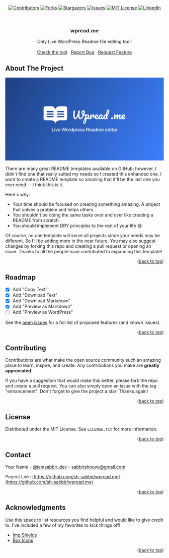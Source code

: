 <div id="top"></div>
<!--
*** Thanks for checking out the Best-README-Template. If you have a suggestion
*** that would make this better, please fork the repo and create a pull request
*** or simply open an issue with the tag "enhancement".
*** Don't forget to give the project a star!
*** Thanks again! Now go create something AMAZING! :D
-->



<!-- PROJECT SHIELDS -->
<!--
*** I'm using markdown "reference style" links for readability.
*** Reference links are enclosed in brackets [ ] instead of parentheses ( ).
*** See the bottom of this document for the declaration of the reference variables
*** for contributors-url, forks-url, etc. This is an optional, concise syntax you may use.
*** https://www.markdownguide.org/basic-syntax/#reference-style-links
-->
<div align="center">
  
[![Contributors][contributors-shield]][contributors-url]
[![Forks][forks-shield]][forks-url]
[![Stargazers][stars-shield]][stars-url]
[![Issues][issues-shield]][issues-url]
[![MIT License][license-shield]][license-url]
[![LinkedIn][linkedin-shield]][linkedin-url]
  
</div>


<!-- PROJECT LOGO -->
<br />
<div align="center">

  <h3 align="center">wpread.me</h3>

  <p align="center">
    Only Live WordPress Readme file editing tool!
    <br />
    <br />
    <a href="https://www.wpread.me/">Check the tool</a>
    ·
    <a href="https://github.com/sh-sabbir/wpread.me/issues">Report Bug</a>
    ·
    <a href="https://github.com/sh-sabbir/wpread.me/issues">Request Feature</a>
  </p>
</div>



<!-- ABOUT THE PROJECT -->
## About The Project

[![WPRead.me Banner][product-screenshot]](https://www.wpread.me/)

There are many great README templates available on GitHub; however, I didn't find one that really suited my needs so I created this enhanced one. I want to create a README template so amazing that it'll be the last one you ever need -- I think this is it.

Here's why:
* Your time should be focused on creating something amazing. A project that solves a problem and helps others
* You shouldn't be doing the same tasks over and over like creating a README from scratch
* You should implement DRY principles to the rest of your life :smile:

Of course, no one template will serve all projects since your needs may be different. So I'll be adding more in the near future. You may also suggest changes by forking this repo and creating a pull request or opening an issue. Thanks to all the people have contributed to expanding this template!


<p align="right">(<a href="#top">back to top</a>)</p>


<!-- ROADMAP -->
## Roadmap

- [x] Add "Copy Text"
- [x] Add "Download Text"
- [x] Add "Download Markdown"
- [x] Add "Preview as Markdown"
- [ ] Add "Preview as WordPress"

See the [open issues](https://github.com/sh-sabbir/wpread.me/issues) for a full list of proposed features (and known issues).

<p align="right">(<a href="#top">back to top</a>)</p>



<!-- CONTRIBUTING -->
## Contributing

Contributions are what make the open source community such an amazing place to learn, inspire, and create. Any contributions you make are **greatly appreciated**.

If you have a suggestion that would make this better, please fork the repo and create a pull request. You can also simply open an issue with the tag "enhancement".
Don't forget to give the project a star! Thanks again!

<p align="right">(<a href="#top">back to top</a>)</p>



<!-- LICENSE -->
## License

Distributed under the MIT License. See `LICENSE.txt` for more information.

<p align="right">(<a href="#top">back to top</a>)</p>



<!-- CONTACT -->
## Contact

Your Name - [@iamsabbir_dev](https://twitter.com/iamsabbir_dev) - sabbirshouvo@gmail.com

Project Link: [https://github.com/sh-sabbir/wpread.me](https://github.com/sh-sabbir/wpread.me)

<p align="right">(<a href="#top">back to top</a>)</p>



<!-- ACKNOWLEDGMENTS -->
## Acknowledgments

Use this space to list resources you find helpful and would like to give credit to. I've included a few of my favorites to kick things off!

* [Img Shields](https://shields.io)
* [Box Icons](https://boxicons.com)

<p align="right">(<a href="#top">back to top</a>)</p>



<!-- MARKDOWN LINKS & IMAGES -->
<!-- https://www.markdownguide.org/basic-syntax/#reference-style-links -->
[contributors-shield]: https://img.shields.io/github/contributors/sh-sabbir/wpread.me.svg?style=for-the-badge
[contributors-url]: https://github.com/sh-sabbir/wpread.me/graphs/contributors
[forks-shield]: https://img.shields.io/github/forks/sh-sabbir/wpread.me.svg?style=for-the-badge
[forks-url]: https://github.com/sh-sabbir/wpread.me/network/members
[stars-shield]: https://img.shields.io/github/stars/sh-sabbir/wpread.me.svg?style=for-the-badge
[stars-url]: https://github.com/sh-sabbir/wpread.me/stargazers
[issues-shield]: https://img.shields.io/github/issues/sh-sabbir/wpread.me.svg?style=for-the-badge
[issues-url]: https://github.com/sh-sabbir/wpread.me/issues
[license-shield]: https://img.shields.io/github/license/sh-sabbir/wpread.me.svg?style=for-the-badge
[license-url]: https://github.com/sh-sabbir/wpread.me/blob/master/LICENSE.txt
[linkedin-shield]: https://img.shields.io/badge/-LinkedIn-black.svg?style=for-the-badge&logo=linkedin&colorB=555
[linkedin-url]: https://linkedin.com/in/sabbirshouvo
[product-screenshot]: banner.png
